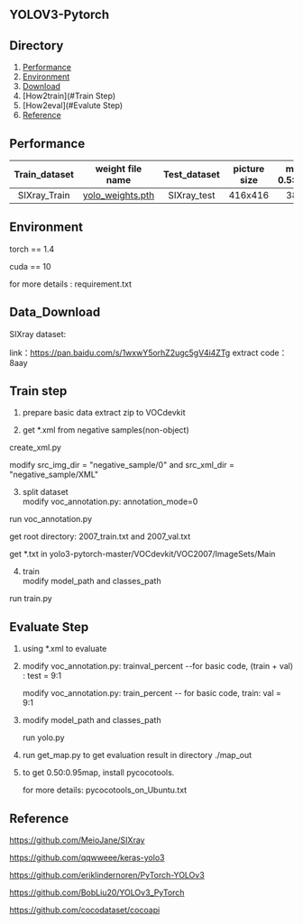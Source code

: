 ## YOLOV3-Pytorch



## Directory
1. [Performance](#Performance)
2. [Environment](#Environment)
3. [Download](#Download)
4. [How2train](#Train Step)
5. [How2eval](#Evalute Step)
6. [Reference](#Reference)

## Performance
| Train_dataset | weight file name | Test_dataset | picture size | mAP 0.5:0.95 | mAP 0.5 |
| :-----: | :-----: | :------: | :------: | :------: | :-----: |
| SIXray_Train | [yolo_weights.pth](https://github.com/bubbliiiing/yolo3-pytorch/releases/download/v1.0/yolo_weights.pth) | SIXray_test | 416x416 | 38.0 | 67.2|

## Environment
torch == 1.4

cuda == 10  

for more details : requirement.txt

## Data_Download
SIXray dataset: 

link：https://pan.baidu.com/s/1wxwY5orhZ2ugc5gV4i4ZTg 
extract code：8aay 

## Train step
1. prepare basic data
  extract zip to VOCdevkit

2. get *.xml from negative samples(non-object)

  create_xml.py

   modify src_img_dir = "negative_sample/0" and src_xml_dir = "negative_sample/XML"

3. split dataset   
  modify voc_annotation.py: annotation_mode=0

  run voc_annotation.py 

  get root directory: 2007_train.txt and 2007_val.txt

  get *.txt in yolo3-pytorch-master/VOCdevkit/VOC2007/ImageSets/Main

4. train  
  modify model_path and classes_path   

  run train.py

## Evaluate Step
1. using *.xml to evaluate 

2. modify voc_annotation.py: trainval_percent --for basic code,  (train + val) : test = 9:1 

   modify voc_annotation.py: train_percent -- for basic code, train: val = 9:1 

3. modify model_path and classes_path

   run yolo.py

4. run get_map.py to get evaluation result in directory ./map_out

5. to get 0.50:0.95map, install pycocotools. 

   for more details: pycocotools_on_Ubuntu.txt

## Reference
https://github.com/MeioJane/SIXray

https://github.com/qqwweee/keras-yolo3  

https://github.com/eriklindernoren/PyTorch-YOLOv3   

https://github.com/BobLiu20/YOLOv3_PyTorch

https://github.com/cocodataset/cocoapi

